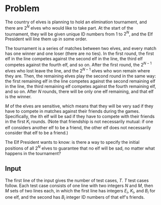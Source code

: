 # Problem

The country of elves is planning to hold an elimination tournament, and there are $2^N$ elves who would like to take part. At the start of the tournament, they will be given unique ID numbers from $1$ to $2^N$, and the Elf President will line them up in some order.

The tournament is a series of matches between two elves, and every match has one winner and one loser (there are no ties). In the first round, the first elf in the line competes against the second elf in the line, the third elf competes against the fourth elf, and so on. After the first round, the $2^{N-1}$ elves who lost leave the line, and the $2^{N-1}$ elves who won remain where they are. Then, the remaining elves play the second round in the same way: the first remaining elf in the line competes against the second remaining elf in the line, the third remaining elf competes against the fourth remaining elf, and so on. After $N$ rounds, there will be only one elf remaining, and that elf is the winner.

$M$ of the elves are sensitive, which means that they will be very sad if they have to compete in matches against their friends during the games. Specifically, the ith elf will be sad if they have to compete with their friends in the first $K_i$ rounds. (Note that friendship is not necessarily mutual: if one elf considers another elf to be a friend, the other elf does not necessarily consider that elf to be a friend.)

The Elf President wants to know: is there a way to specify the initial positions of all $2^N$ elves to guarantee that no elf will be sad, no matter what happens in the tournament?

## Input

The first line of the input gives the number of test cases, $T$. $T$ test cases follow. Each test case consists of one line with two integers $N$ and $M$, then $M$ sets of two lines each, in which the first line has integers $E_i$, $K_i$, and $B_i$ for one elf, and the second has $B_i$ integer ID numbers of that elf's friends.

